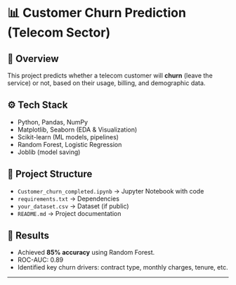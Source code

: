 # 📊 Customer Churn Prediction (Telecom Sector)

## 📌 Overview
This project predicts whether a telecom customer will **churn** (leave the service) or not, based on their usage, billing, and demographic data.

## ⚙️ Tech Stack
- Python, Pandas, NumPy
- Matplotlib, Seaborn (EDA & Visualization)
- Scikit-learn (ML models, pipelines)
- Random Forest, Logistic Regression
- Joblib (model saving)

## 📂 Project Structure
- `Customer_churn_completed.ipynb` → Jupyter Notebook with code
- `requirements.txt` → Dependencies
- `your_dataset.csv` → Dataset (if public)
- `README.md` → Project documentation

## 🚀 Results
- Achieved **85% accuracy** using Random Forest.
- ROC-AUC: 0.89
- Identified key churn drivers: contract type, monthly charges, tenure, etc.

---
